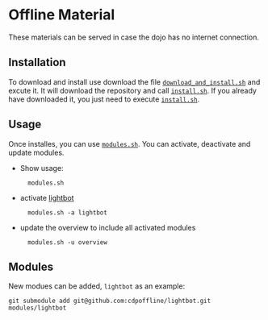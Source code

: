 # Offline Material

These materials can be served in case the dojo has no internet connection.

## Installation

To download and install use download the file [`download_and_install.sh`](bin/download_and_install.sh) and excute it.
It will download the repository and call [`install.sh`](bin/install.sh). If you already have downloaded it, you just need to execute [`install.sh`](bin/install.sh).

## Usage

Once installes, you can use [`modules.sh`](bin/modules.sh).
You can activate, deactivate and update modules.

- Show usage:

        modules.sh

- activate [lightbot](modules/lightbot)

        modules.sh -a lightbot

- update the overview to include all activated modules

        modules.sh -u overview

## Modules

New modues can be added, `lightbot` as an example:

    git submodule add git@github.com:cdpoffline/lightbot.git modules/lightbot
